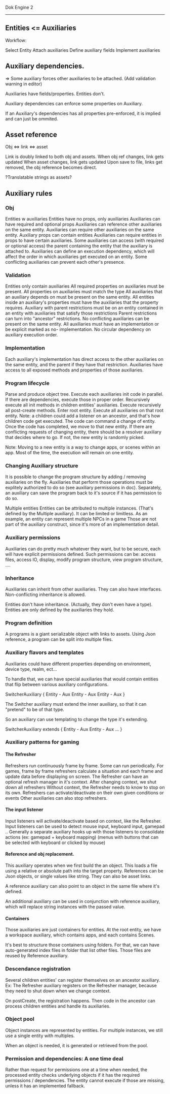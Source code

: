Dok Engine 2

________


## Entities <= Auxiliaries

Workflow:

Select Entity
Attach auxiliaries
Define auxiliary fields
Implement auxiliaries


## Auxiliary dependencies.

=> Some auxiliary forces other auxiliaries to be attached. (Add validation warning in editor)

Auxiliaries have fields/properties. Entities don't.

Auxiliary dependencies can enforce some properties on Auxiliary.

If an Auxiliary's dependencies has all properties pre-enforced, it is implied and can just be ommited.


## Asset reference

Obj <=> link <=> asset

Link is doubly linked to both obj and assets.
When obj ref changes, link gets updated
When asset changes, link gets updated
Upon save to file, links get removed, the obj reference becomes direct.

?Translatable strings as assets?

## Auxiliary rules

### Obj

Entities w auxiliaries
Entities have no props, only auxiliaries
Auxiliaries can have required and optional props
Auxiliaries can reference other auxiliaries on the same entity.
Auxiliaries can require other auxiliaries on the same entity.
Auxiliary props can contain entities 
Auxiliaries can require entities in props to have certain auxiliaries.
Some auxiliaries can access (with required or optional access) the parent containing the entity that the auxiliary is attached to.
Auxiliaries can define an execution dependency, which will affect the order in which auxiliaries get executed on an entity.
Some conflicting auxiliaries can prevent each other's presence.


### Validation

Entities only contain auxiliaries
All required properties on auxiliaries must be present.
All properties on auxiliaries must match the type 
All auxiliaries that an auxiliary depends on must be present on the same entity.
All entities inside an auxiliary's properties must have the auxiliaries that the property requires.
Auxiliary with parent restrictions must be on an entity contained in an entity with auxiliaries that satisfy those restrictions 
Parent restrictions can turn into "ancestor" restrictions.
No conflicting auxiliaries can be present on the same entity.
All auxiliaries must have an implementation or be explicit marked as no- implementation.
No circular dependency on auxiliary execution order.

### Implementation 

Each auxiliary's implementation has direct access to the other auxiliaries on the same entity, and the parent if they have that restriction.
Auxiliaries have access to all exposed methods and properties of those auxiliaries.

### Program lifecycle

Parse and produce object tree.
Execute each auxiliaries init code in parallel. If there are dependencies, execute those in proper order.
Recursively execute all init methods in children entities' auxiliaries.
Execute recursively all post-create methods.
Enter root entity.
Execute all auxiliaries on that root entity.
Note: a children could add a listener on an ancestor, and that's how children code get executed.
The code can command a change of entity. Once the code has completed, we move to that new entity.
If there are conflicting requests of changing entity, there should be a resolver auxiliary that decides where to go. If not, the new entity is randomly picked.

Note: Moving to a new entity is a way to change apps, or scenes within an app. Most of the time, the execution will remain on one entity.

### Changing Auxiliary structure

It is possible to change the program structure by adding / removing auxiliaries on the fly. Auxiliaries that perform those operations must be explitely authorized to do so (see auxiliary permissions in doc). Separately, an auxiliary can save the program back to it's source if it has permission to do so.

Multiple entities
Entities can be attributed to multiple instances. (That's defined by the Multiple auxiliary). It can be limited or limitless.
As an example, an entity can represent multiple NPCs in a game 
Those are not part of the auxiliary construct, since it's more of an implementation detail.

### Auxiliary permissions

Auxiliaries can do pretty much whatever they want, but to be secure, each will have explicit permissions defined. Such permissions can be: access files, access IO, display, modify program structure, view program structure, ….

### Inheritance

Auxiliaries can inherit from other auxiliaries. They can also have interfaces.
Non-conflicting inheritance is allowed.

Entities don't have inheritance. (Actually, they don't even have a type). Entities are only defined by the auxiliaries they hold.


### Program definition

A programs is a giant serializable object with links to assets.
Using Json reference, a program can be split into multiple files.

### Auxiliary flavors and templates

Auxiliaries could have different properties depending on environment, device type, realm, ect…

To handle that, we can have special auxiliaries that would contain entities that flip between various auxiliary configurations.

SwitcherAuxiliary {
    Entity - Aux
    Entity - Aux
    Entity - Aux
}

The Switcher auxiliary must extend the inner auxiliary, so that it can "pretend" to be of that type.

So an auxiliary can use templating to change the type it's extending.

SwitcherAuxiliary extends <T> {
     Entity - Aux<T>
     Entity - Aux<T>
     …
}

### Auxiliary patterns for gaming

#### The Refresher

Refreshers run continuously frame by frame.
Some can run periodically.
For games, frame by frame refreshers calculate a situation and each frame and update data before displaying on screen.
The Refresher can have an optional refresh manager in it's context. After changing context, we shut down all refreshers 
Without context, the Refresher needs to know to stop on its own.
Refreshers can activate/deactivate on their own given conditions or events
Other auxiliaries can also stop refreshers.

#### The input listener

Input listeners will activate/deactivate based on context, like the Refresher.
Input listeners can be used to detect mouse input, keyboard input, gamepad ..
Generally a separate auxiliary hooks up with those listeners to consolidate actions (ex: gamepad + keyboard mapping) (menus with buttons that can be selected with keyboard or clicked by mouse)

#### Reference and obj replacement.

This auxiliary operates when we first build the an object.
This loads a file using a relative or absolute path into the target property.
References can be Json objects, or single values like string. They can also be asset links.

A reference auxiliary can also point to an object in the same file where it's defined. 

An additional auxiliary can be used in conjunction with reference auxiliary, which will replace string instances with the passed value.

#### Containers

Those auxiliaries are just containers for entities. At the root entity, we have a workspace auxiliary, which contains apps, and each contains Scenes.

It's best to structure those containers using folders. For that, we can have auto-generated index files in folder that list other files. Those files are reused by Reference auxiliary.

### Descendance registration 

Several children entities' can register themselves on an ancestor auxiliary. Ex: The Refresher auxiliary registers on the Refresher manager, because they need to shut down when we change comtext.

On postCreate, the registration happens. Then code in the ancestor can process children entities and handle its auxiliaries.

### Object pool

Object instances are represented by entities. For multiple instances, we still use a single entity with multiples.

When an object is needed, it is generated or retrieved from the pool.

### Permission and dependencies: A one time deal 

Rather than request for permissions one at a time when needed, the processed entity checks underlying objects if it has the required permissions / dependencies. The entity cannot execute if those are missing, unless it has an implemented fallback.


